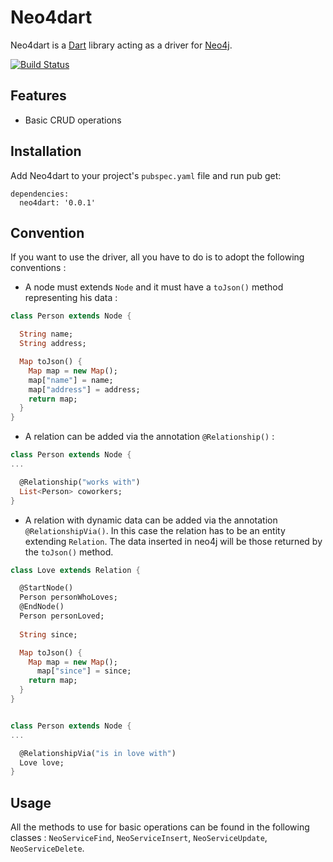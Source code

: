 Neo4dart
========

Neo4dart is a [Dart](https://www.dartlang.org) library acting as a driver for 
[Neo4j](http://neo4j.com/).

[![Build Status](https://drone.io/github.com/matth3o/neo4dart/status.png)](https://drone.io/github.com/matth3o/neo4dart/latest)

## Features

* Basic CRUD operations

## Installation 

Add Neo4dart to your project's `pubspec.yaml` file and run pub get:

    dependencies:
      neo4dart: '0.0.1'
      
## Convention

If you want to use the driver, all you have to do is to adopt the following conventions :

* A node must extends `Node` and it must have a `toJson()` method representing his data :

```dart
class Person extends Node {

  String name;
  String address;

  Map toJson() {
    Map map = new Map();
    map["name"] = name;
    map["address"] = address;
    return map;
  }
}
```

* A relation can be added via the annotation `@Relationship()` :

```dart
class Person extends Node {
...

  @Relationship("works with")
  List<Person> coworkers;
}
```

* A relation with dynamic data can be added via the annotation `@RelationshipVia()`. In this case the relation has to be an entity extending `Relation`. The data inserted in neo4j will be those returned by the `toJson()` method.

```dart
class Love extends Relation {

  @StartNode()
  Person personWhoLoves;
  @EndNode()
  Person personLoved;
  
  String since;

  Map toJson() {
    Map map = new Map();
      map["since"] = since;    
    return map;
  }
}


class Person extends Node {
...

  @RelationshipVia("is in love with")
  Love love;
}
```

## Usage

All the methods to use for basic operations can be found in the following classes : `NeoServiceFind`, `NeoServiceInsert`, `NeoServiceUpdate`, `NeoServiceDelete`.
